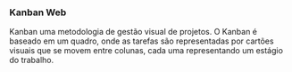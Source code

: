 ### Kanban Web ###
Kanban uma metodologia de gestão visual de projetos.
O Kanban é baseado em um quadro, onde as tarefas são representadas
por cartões visuais que se movem entre colunas, cada uma representando um estágio do trabalho.
